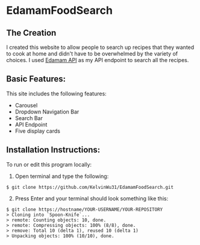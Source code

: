 # EdamamFoodSearch

## The Creation 
I created this website to allow people to search up recipes that they wanted to cook at home and didn't have to be overwhelmed by the variety of choices. 
I used [Edamam API](https://developer.edamam.com/) as my API endpoint to search all the recipes.

## Basic Features: 
This site includes the following features: 
+ Carousel 
+ Dropdown Navigation Bar
+ Search Bar
+ API Endpoint 
+ Five display cards

## Installation Instructions: 
To run or edit this program locally: 

1. Open terminal and type the following: 
 ```
$ git clone https://github.com/KelvinWu31/EdamamFoodSearch.git
```
2. Press Enter and your terminal should look something like this: 

```
$ git clone https://hostname/YOUR-USERNAME/YOUR-REPOSITORY
> Cloning into `Spoon-Knife`... 
> remote: Counting objects: 10, done.
> remote: Compressing objects: 100% (8/8), done.
> remove: Total 10 (delta 1), reused 10 (delta 1)
> Unpacking objects: 100% (10/10), done.
```
